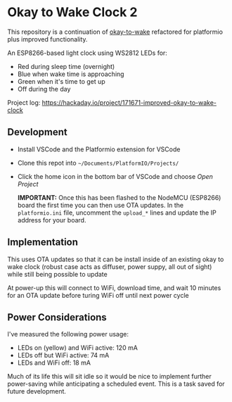 # Okay to Wake Clock 2

This repository is a continuation of [okay-to-wake](https://github.com/szczys/okay-to-wake-clock) refactored for platformio plus improved functionality.

An ESP8266-based light clock using WS2812 LEDs for:

* Red during sleep time (overnight)
* Blue when wake time is approaching
* Green when it's time to get up
* Off during the day

Project log: https://hackaday.io/project/171671-improved-okay-to-wake-clock

## Development

* Install VSCode and the Platformio extension for VSCode
* Clone this repot into `~/Documents/PlatformIO/Projects/`
* Click the home icon in the bottom bar of VSCode and choose *Open Project*

    **IMPORTANT:** Once this has been flashed to the NodeMCU (ESP8266) board the first time you can then use OTA updates. In the `platformio.ini` file, uncomment the `upload_*` lines and update the IP address for your board.

## Implementation

This uses OTA updates so that it can be install inside of an existing okay to wake clock (robust case acts as diffuser, power suppy, all out of sight)
while still being possible to update

At power-up this will connect to WiFi, download time, and wait 10 minutes for an OTA update before turing WiFi off until next power cycle

## Power Considerations

I've measured the following power usage:

* LEDs on (yellow) and WiFi active: 120 mA
* LEDs off but WiFi active: 74 mA
* LEDs and WiFi off: 18 mA

Much of its life this will sit idle so it would be nice to implement further power-saving while anticipating a scheduled event. This is a task saved for future development.

